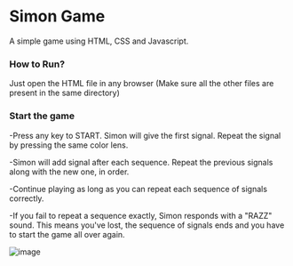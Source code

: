 # Simon Game
A simple game using HTML, CSS and Javascript.

### How to Run?
Just open the HTML file in any browser (Make sure all the other files are present in the same directory)

### Start the game
-Press any key to START. Simon will give the first signal. Repeat the signal by pressing the same color lens.

-Simon will add signal after each sequence. Repeat the previous signals along with the new one, in order.

-Continue playing as long as you can repeat each sequence of signals correctly.

-If you fail to repeat a sequence exactly, Simon responds with a "RAZZ" sound. This means you've lost, the sequence of signals ends and you have to start the game all over again.

![image](https://github.com/chandranilbakshi/Simon-Game/assets/139606982/98de27de-9856-43fd-ab9f-fc51ae209961)
